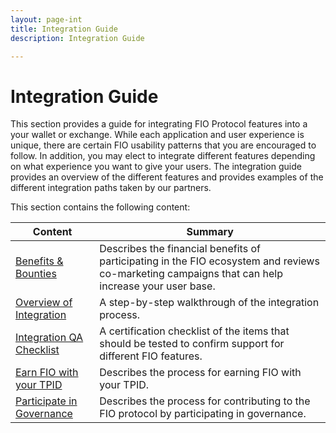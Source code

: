 ```yaml
---
layout: page-int
title: Integration Guide
description: Integration Guide

---
```


# Integration Guide

This section provides a guide for integrating FIO Protocol features into a your wallet or exchange. While each application and user experience is unique, there are certain FIO usability patterns that you are encouraged to follow. In addition, you may elect to integrate different features depending on what experience you want to give your users. The integration guide provides an overview of the different features and provides examples of the different integration paths taken by our partners.

This section contains the following content:

|Content  |Summary |
|---|---|
| [Benefits & Bounties]({{site.baseurl}}/docs/integration-guide/integrator-benefits) | Describes the financial benefits of participating in the FIO ecosystem and reviews co-marketing campaigns that can help increase your user base. |
| [Overview of Integration]({{site.baseurl}}/docs/integration-guide/integrator-overview) | A step-by-step walkthrough of the integration process. |
| [Integration QA Checklist]({{site.baseurl}}/docs/integration-guide/integrator-checklist) |A certification checklist of the items that should be tested to confirm support for different FIO features. |
| [Earn FIO with your TPID]({{site.baseurl}}/docs/general-functions/tpid) |Describes the process for earning FIO with your TPID. |
| [Participate in Governance]({{site.baseurl}}/docs/integration-guide/token-governance) |Describes the process for contributing to the FIO protocol by participating in governance. |
